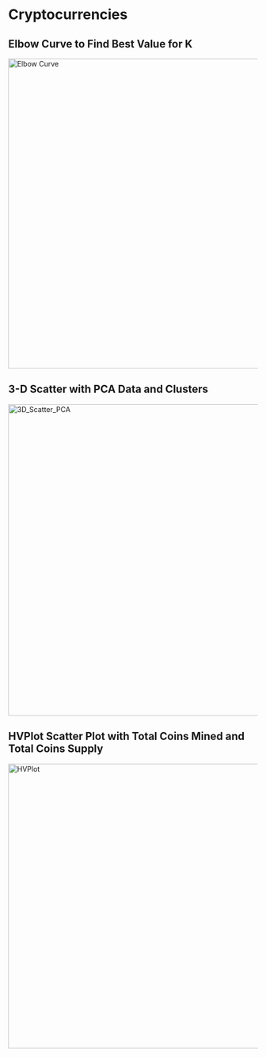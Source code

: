 # Cryptocurrencies

## Elbow Curve to Find Best Value for K

<img width="626" alt="Elbow Curve" src="https://user-images.githubusercontent.com/95394598/169702455-53373a8b-014c-4f38-98c6-3ffae7951d6a.png">


## 3-D Scatter with PCA Data and Clusters

<img width="629" alt="3D_Scatter_PCA" src="https://user-images.githubusercontent.com/95394598/169702485-0f9cdc0e-5236-4bb9-98c3-ecdf50044d75.png">


## HVPlot Scatter Plot with Total Coins Mined and Total Coins Supply

<img width="575" alt="HVPlot" src="https://user-images.githubusercontent.com/95394598/169702586-f16ebd42-449a-4624-b2bc-a2e3fe1738ac.png">
